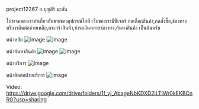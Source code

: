 project12267 อ.บุญสิริ มะสัน

โปรเจคของเราทำเกี่ยวกับขายของอุปกรณ์ไอที เว็บของเรามีฟีเจอร์ กดเลือกสินค้า,กดสั่งซื้อ,ช่องทางบริการติดต่อช่วยเหลือ,ตระกร้าสินค้า,ชำระเงินหลายช่องทาง,ค้นหาสินค้า 
เป็นต้นครับ

หน้าหลัก
![image](https://github.com/user-attachments/assets/dc09c1f5-eb20-4512-b26c-b359fd204084)
![image](https://github.com/user-attachments/assets/f70330d8-4a42-4736-a2d1-76045a2eeea4)

หน้าค้นหาสินค้า
![image](https://github.com/user-attachments/assets/330a1e3b-c549-49fa-a562-99b5e3a92f9b)
![image](https://github.com/user-attachments/assets/cdaa43b7-e1a3-47b6-82bf-3d8c76f8ebbd)

หน้าบริการ
![image](https://github.com/user-attachments/assets/b1bc894a-8752-4eb4-a64f-16bc3ed7ecb0)

หน้าติดต่อฝ่ายบริการ
![image](https://github.com/user-attachments/assets/9509f733-cbc8-47d7-999f-ad075583a336)

Video: https://drive.google.com/drive/folders/1f_yj_AbageNbKDXD2ILTlWr0kEKBCnRG?usp=sharing
